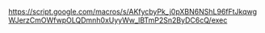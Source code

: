 https://script.google.com/macros/s/AKfycbyPk_j0pXBN6NShL96fFtJkqwgWJerzCmOWfwpOLQDmnh0xUyyWw_lBTmP2Sn2ByDC6cQ/exec
